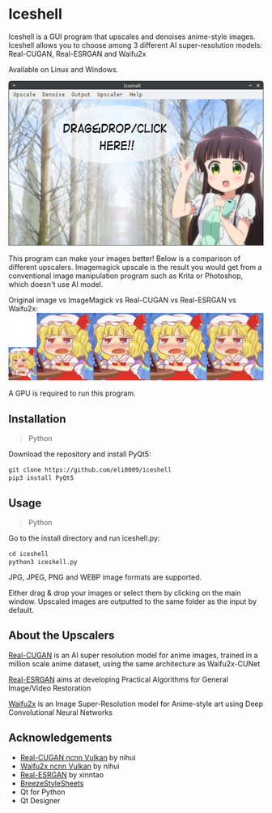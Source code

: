 # Iceshell

Iceshell is a GUI program that upscales and denoises anime-style images. Iceshell allows you to choose among 3 different AI super-resolution models: Real-CUGAN, Real-ESRGAN and Waifu2x

Available on Linux and Windows.

![Preview](preview.png)

This program can make your images better! Below is a comparison of different upscalers. Imagemagick upscale is the result you would get from a conventional image manipulation program such as Krita or Photoshop, which doesn't use AI model.

Original image vs ImageMagick vs Real-CUGAN vs Real-ESRGAN vs Waifu2x:
![comparison](comparison.png)

A GPU is required to run this program.

## Installation

>Python

Download the repository and install PyQt5:
```
git clone https://github.com/eli0009/iceshell
pip3 install PyQt5
```

## Usage

>Python

Go to the install directory and run iceshell.py:
```
cd iceshell
python3 iceshell.py
```

JPG, JPEG, PNG and WEBP image formats are supported.

Either drag & drop your images or select them by clicking on the main window. Upscaled images are outputted to the same folder as the input by default.

## About the Upscalers

[Real-CUGAN](https://github.com/bilibili/ailab/tree/main/Real-CUGAN) is an AI super resolution model for anime images, trained in a million scale anime dataset, using the same architecture as Waifu2x-CUNet

[Real-ESRGAN](https://github.com/xinntao/Real-ESRGAN) aims at developing Practical Algorithms for General Image/Video Restoration

[Waifu2x](https://github.com/nagadomi/waifu2x) is an Image Super-Resolution model for Anime-style art using Deep Convolutional Neural Networks

## Acknowledgements
- [Real-CUGAN ncnn Vulkan](https://github.com/nihui/realcugan-ncnn-vulkan) by nihui
- [Waifu2x ncnn Vulkan](https://github.com/nihui/waifu2x-ncnn-vulkan) by nihui
- [Real-ESRGAN](https://github.com/xinntao/Real-ESRGAN) by xinntao
- [BreezeStyleSheets](https://github.com/Alexhuszagh/BreezeStyleSheets)
- Qt for Python
- Qt Designer